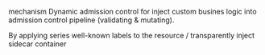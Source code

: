 mechanism Dynamic admission control for inject custom busines logic into
admission control pipeline (validating & mutating).

By applying series well-known labels to the resource / transparently inject sidecar container
